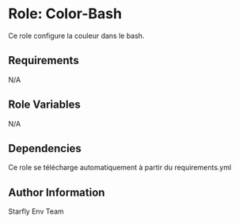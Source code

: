 Role: Color-Bash
================

Ce role configure la couleur dans le bash.

Requirements
------------

N/A

Role Variables
--------------

N/A

Dependencies
------------

Ce role se télécharge automatiquement à partir du requirements.yml

Author Information
------------------

Starfly Env Team
